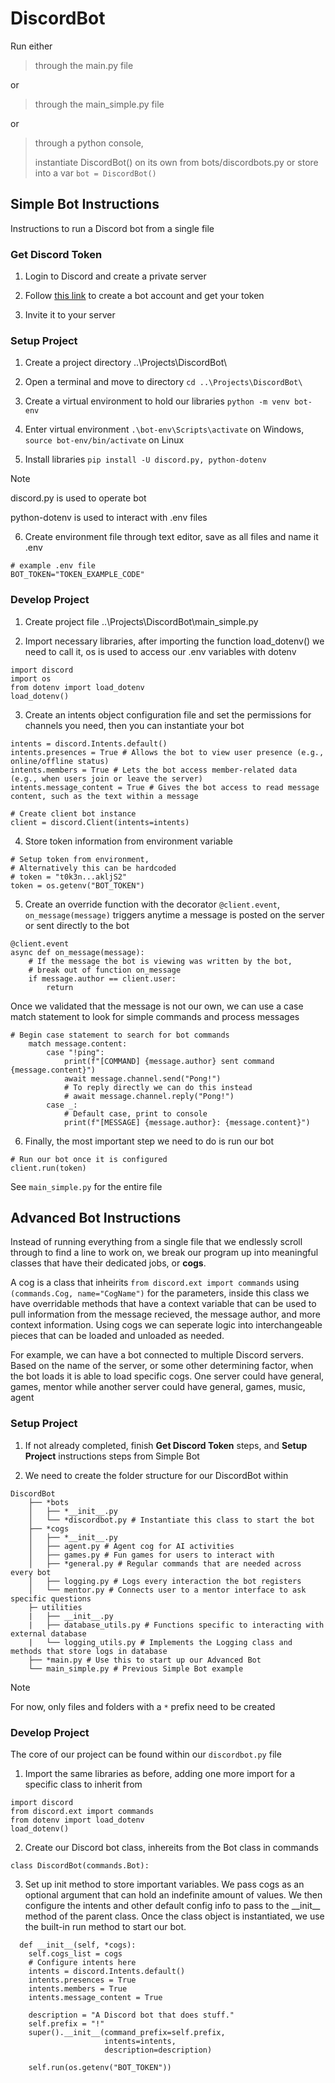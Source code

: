 # DiscordBot

Run either

> through the main.py file

or

> through the main_simple.py file

or    

> through a python console,
> 
> instantiate DiscordBot() on its own from bots/discordbots.py or store into a var `bot = DiscordBot()`

## Simple Bot Instructions

Instructions to run a Discord bot from a single file

### Get Discord Token

1. Login to Discord and create a private server

1. Follow [this link](https://discordpy.readthedocs.io/en/stable/discord.html) to create a bot account and get your token
  
3. Invite it to your server

### Setup Project

1. Create a project directory ..\Projects\DiscordBot\

2. Open a terminal and move to directory `cd ..\Projects\DiscordBot\`

3. Create a virtual environment to hold our libraries `python -m venv bot-env`

4. Enter virtual environment `.\bot-env\Scripts\activate` on Windows, `source bot-env/bin/activate` on Linux  

5. Install libraries `pip install -U discord.py, python-dotenv`
> [!Note]
> discord.py is used to operate bot
> 
> python-dotenv is used to interact with .env files

6. Create environment file through text editor, save as all files and name it .env
```
# example .env file
BOT_TOKEN="TOKEN_EXAMPLE_CODE"
```

### Develop Project

1. Create project file ..\Projects\DiscordBot\main_simple.py


2. Import necessary libraries, after importing the function load_dotenv() we need to call it, os is used to access our .env variables with dotenv
```
import discord
import os
from dotenv import load_dotenv
load_dotenv()
```

3. Create an intents object configuration file and set the permissions for channels you need, then you can instantiate your bot
```
intents = discord.Intents.default()
intents.presences = True # Allows the bot to view user presence (e.g., online/offline status)
intents.members = True # Lets the bot access member-related data (e.g., when users join or leave the server)
intents.message_content = True # Gives the bot access to read message content, such as the text within a message

# Create client bot instance
client = discord.Client(intents=intents)
```

4. Store token information from environment variable
```
# Setup token from environment,
# Alternatively this can be hardcoded
# token = "t0k3n...akljS2"
token = os.getenv("BOT_TOKEN")
```

5. Create an override function with the decorator `@client.event`, `on_message(message)` triggers anytime a message is posted on the server or sent directly to the bot
```
@client.event
async def on_message(message):
    # If the message the bot is viewing was written by the bot,
    # break out of function on_message
    if message.author == client.user:
        return
```

Once we validated that the message is not our own, we can use a case match statement to look for simple commands and process messages
```
# Begin case statement to search for bot commands
    match message.content:
        case "!ping":
            print(f"[COMMAND] {message.author} sent command {message.content}")
            await message.channel.send("Pong!")
            # To reply directly we can do this instead
            # await message.channel.reply("Pong!")
        case _:
            # Default case, print to console
            print(f"[MESSAGE] {message.author}: {message.content}")
```

6. Finally, the most important step we need to do is run our bot
```
# Run our bot once it is configured
client.run(token)
```

See `main_simple.py` for the entire file

## Advanced Bot Instructions

Instead of running everything from a single file that we endlessly scroll through to find a line to work on, we break our program up into meaningful classes that have their dedicated jobs, or **cogs**.

A cog is a class that inheirits `from discord.ext import commands` using `(commands.Cog, name="CogName")` for the parameters, inside this class we have overridable methods that have a context variable that can be used to pull information from the message recieved, the message author, and more context information. Using cogs we can seperate logic into interchangeable pieces that can be loaded and unloaded as needed.

For example, we can have a bot connected to multiple Discord servers. Based on the name of the server, or some other determining factor, when the bot loads it is able to load specific cogs. One server could have general, games, mentor while another server could have general, games, music, agent

### Setup Project

1. If not already completed, finish **Get Discord Token** steps, and **Setup Project** instructions steps from Simple Bot

2. We need to create the folder structure for our DiscordBot within
```
DiscordBot
    ├── *bots
    │   ├── *__init__.py
    │   └── *discordbot.py # Instantiate this class to start the bot
    ├── *cogs
    │   ├── *__init__.py
    │   ├── agent.py # Agent cog for AI activities
    │   ├── games.py # Fun games for users to interact with
    │   ├── *general.py # Regular commands that are needed across every bot
    │   ├── logging.py # Logs every interaction the bot registers
    │   └── mentor.py # Connects user to a mentor interface to ask specific questions
    ├─ utilities
    |   ├── __init__.py
    |   ├── database_utils.py # Functions specific to interacting with external database
    |   └── logging_utils.py # Implements the Logging class and methods that store logs in database
    ├── *main.py # Use this to start up our Advanced Bot
    └── main_simple.py # Previous Simple Bot example
```
> [!Note]
>
> For now, only files and folders with a `*` prefix need to be created

### Develop Project

The core of our project can be found within our `discordbot.py` file

1. Import the same libraries as before, adding one more import for a specific class to inherit from
```
import discord
from discord.ext import commands
from dotenv import load_dotenv
load_dotenv()
```

2. Create our Discord bot class, inhereits from the Bot class in commands
```
class DiscordBot(commands.Bot):
```

3. Set up init method to store important variables. We pass cogs as an optional argument that can hold an indefinite amount of values. We then configure the intents and other default config info to pass to the \_\_init__ method of the parent class. Once the class object is instantiated, we use the built-in run method to start our bot.
```
  def __init__(self, *cogs):
    self.cogs_list = cogs
    # Configure intents here
    intents = discord.Intents.default()
    intents.presences = True
    intents.members = True
    intents.message_content = True
    
    description = "A Discord bot that does stuff."
    self.prefix = "!"
    super().__init__(command_prefix=self.prefix,
                     intents=intents,
                     description=description)
    
    self.run(os.getenv("BOT_TOKEN"))
```
